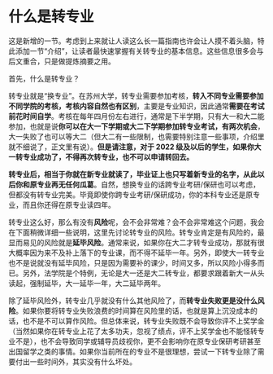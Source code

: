 # 什么是转专业

这是新增的一节。考虑到上来就让人读这么长一篇指南也许会让人摸不着头脑，特此添加一节“介绍”，让读者最快速掌握有关转专业的基本信息。这些信息很多会与后文重合，只是做提炼摘要之用。

首先，什么是转专业？

转专业就是“换专业”。在苏州大学，转专业需要参加考核，**转入不同专业需要参加不同学院的考核，考核内容自然也有区别**，主要是专业知识，因此通常**需要在考试前花时间自学**。考核在每年四月份左右进行，通常是下半学期，只有大一和大二能参加，也就是说**你可以在大一下学期或大二下学期参加转专业考试，有两次机会**，大一失败了也可以等大二（但大二有一些限制，也需要特别注意一些事项，介绍里就不细说了，正文里有说）。**但是请注意，对于 2022 级及以后的学生，如果你大一转专业成功了，不得再次转专业，也不可以申请转回去。**

**转专业后，相当于你就在新专业就读了，毕业证上也只写着新专业的名字，从此以后你和原专业再无任何瓜葛**。自然，想换专业的话跨专业考研/保研也可以考虑，但都没有转专业完美。毕竟即使你跨专业考研/保研成功，你的本科专业还是原专业，而且你还得在原专业读四年。

转专业这么好，那么有没有**风险**呢，会不会非常难？会不会非常难这个问题，我会在下面稍微详细一些说明，这里先讨论转专业的风险。转专业肯定是有风险的，最显而易见的风险就是**延毕风险**。通常来说，如果你在大二才转专业成功，那就有很大概率因为来不及补上落下的专业课，而不得不延毕一年。另外，即使大一转专业也不是说就没有延毕风险，只是因为需要补的课少，时间又多，所以风险小得多而已。另外，法学院是个特例，无论是大一还是大二转专业，都要求跟着新大一从头读起，强制延毕，大一延毕一年，大二延毕两年。

除了延毕风险外，转专业几乎就没有什么其他风险了，而**转专业失败更是没什么风险**。如果你要将转专业失败浪费的时间算在风险里的话，也就是算上沉没成本的话，也不是不可以算作风险。但总体来说，转专业失败既不会导致你评不上奖学金（当然如果你在转专业上花了太多功夫，忽视了绩点，评不上奖学金也不能怪转专业不是），也不会导致同学或辅导员歧视你，更不会影响你在原专业保研考研甚至出国留学之类的事情。如果你当前所在的专业不是很理想，尝试一下转专业除了需要付出一些时间外，其实没有什么坏处。
